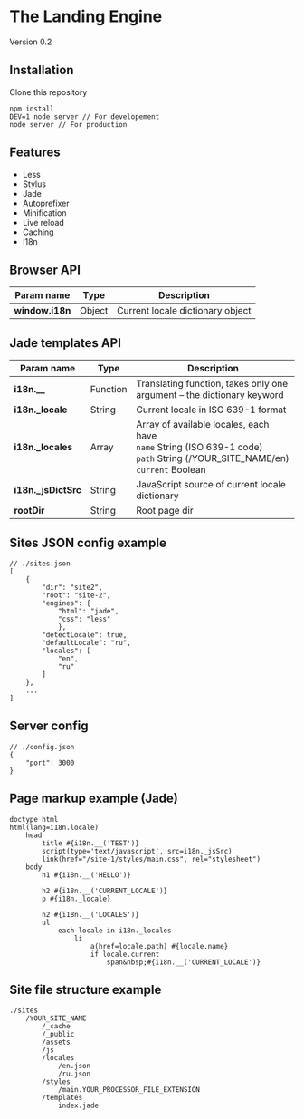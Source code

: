 # The Landing Engine
Version 0.2

## Installation
Clone this repository

    npm install
    DEV=1 node server // For developement
    node server // For production

## Features
- Less
- Stylus
- Jade
- Autoprefixer
- Minification
- Live reload
- Caching
- i18n


## Browser API
| Param name | Type | Description |
|---|---|---|
| **window.i18n**    | Object    | Current locale dictionary object |


## Jade templates API

| Param name | Type | Description |
|---|---|---|
| **i18n.__**        | Function  | Translating function, takes only one argument – the dictionary keyword |
| **i18n._locale**   | String    | Current locale in ISO 639-1 format |
| **i18n._locales**  | Array     | Array of available locales, each have<br><code>name</code> String (ISO 639-1 code)<br> <code>path</code> String (/YOUR_SITE_NAME/en)<br><code>current</code> Boolean |
| **i18n._jsDictSrc**    | String    | JavaScript source of current locale dictionary |
| **rootDir**        | String    | Root page dir |


## Sites JSON config example
    // ./sites.json
    [
        {
            "dir": "site2",
            "root": "site-2",
            "engines": {
                "html": "jade",
                "css": "less"
                },
            "detectLocale": true,
            "defaultLocale": "ru",
            "locales": [
                "en",
                "ru"
            ]
        },
        ...
    ]

## Server config
    // ./config.json
    {
        "port": 3000
    }

## Page markup example (Jade)
    doctype html
    html(lang=i18n.locale)
        head
            title #{i18n.__('TEST')}
            script(type='text/javascript', src=i18n._jsSrc)
            link(href="/site-1/styles/main.css", rel="stylesheet")
        body
            h1 #{i18n.__('HELLO')}

            h2 #{i18n.__('CURRENT_LOCALE')}
            p #{i18n._locale}

            h2 #{i18n.__('LOCALES')}
            ul
                each locale in i18n._locales
                    li
                        a(href=locale.path) #{locale.name}
                        if locale.current
                            span&nbsp;#{i18n.__('CURRENT_LOCALE')}

## Site file structure example
    ./sites
        /YOUR_SITE_NAME
            /_cache
            /_public
            /assets
            /js
            /locales
                /en.json
                /ru.json
            /styles
                /main.YOUR_PROCESSOR_FILE_EXTENSION
            /templates
                index.jade
